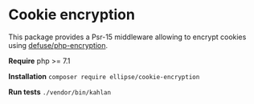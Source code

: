 # Cookie encryption

This package provides a Psr-15 middleware allowing to encrypt cookies using [defuse/php-encryption](https://github.com/defuse/php-encryption).

**Require** php >= 7.1

**Installation** `composer require ellipse/cookie-encryption`

**Run tests** `./vendor/bin/kahlan`
